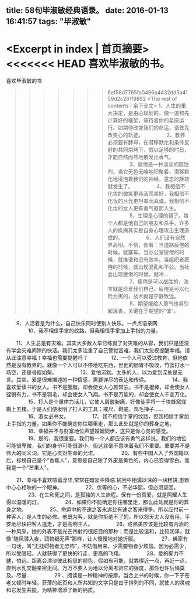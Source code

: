 title: 58句毕淑敏经典语录。
date: 2016-01-13 16:41:57
tags: "毕淑敏"
---
<Excerpt in index | 首页摘要> 
<<<<<<< HEAD
喜欢毕淑敏的书。<!-- more -->
=======
喜欢毕淑敏的书<!-- more -->
>>>>>>> 6af58d7765fa0496a4432dd5a4159d2c261f9892
<The rest of contents | 余下全文>
	1、人生的重大决定，是由心规划的，像一道预先计算好的框架，等待着你的星座运行。如期待改变我们的命运，请首先改变心的轨迹。
　　
　　2、教养必须要有酵母，在潜移默化和条件反射的共同烘烤下，假以足够的时日，才能自然而然地散发出香气。
　　
　　3、疲倦是一种淡淡的腐蚀剂，当它无色无嗅地积聚着，潜移默化地浸泡着我们的神经，意志的酥软就发生了。
　　
　　4、我相信不化妆的微笑更纯洁而美好，我相信不化妆的目光更坦率而真诚，我相信不化妆的女人更有勇气直面人生。
　　
　　5、生理是心理的镜子。每个人都是他自己的朋友和杀手。许多人的疾病其实是自身心理攻击生理造成的。
　　
　　6、人们没有自然界高明。不信，你看：当道路疲倦的时候，就塞车。当办公室疲倦的时候，就推诿和没有效率。当组织者疲倦的时候，就出现混乱和不公。当社会出现疲倦的时候，就冷...
　　
　　7、疲倦是可以战胜的，法宝就是珍爱我们自己。疲倦是可以化险为夷的，战术就是宁静致远。
　　
　　8、期望能给人勇气也易引起沮丧，关键在于期望的“值”。

　　9、人活着是为什么，自己快乐同时使别人快乐。一点点语录网
　　
　　10、我不相信手掌的纹路，但我相信手掌加上手指的力量。
 
　　11、人生总是有灾难。其实大多数人早已练就了对灾难的从容，我们只是还没有学会灾难间隙的快活。我们太多注重了自己警觉苦难，我们太忽视提醒幸福。请从此注意幸福！幸福也需要提醒吗？
　　
　　12、一个人可以受过教育，但他依然是没有教养的。就像一个人可以不停地吃东西，但他的肠胃不吸收，竹篮打水一场空，还是骨瘦如柴。
　　
　　13、爱怕沉默。太多的人，以为爱到深处是无言。其实，爱是很难描述的一种情感，需要详尽的表达和传递。
　　
　　14、我喜欢爱读书的女人。书不是胭脂，却会使女人心颜常驻。书不是棍棒，却会使女人铿锵有力。书不是羽毛，却会使女人飞翔。书不是万能的，却会使女人千变万化。
　　
　　15、打人是个重体力活儿，它使人肩酸腕痛，好像徒手将一千块蜂窝煤搬上五楼。于是人们便发明了打人的工具：戒尺、鞋底、鸡毛掸子……
　　
　　16、淑女必书女。
　　
　　17、我不相信手掌的纹路，但我相信手掌加上手指的力量。如果你不能确定你往哪里走，那么此处就是你的葬身之地。
　　
　　18、幸福并不与财富地位声望婚姻同步，这只是你心灵的感觉。
　　
　　19、是的，我很重要。我们每一个人都应该有勇气这样说。我们的地位可能很卑微，我们的身份可能很渺小，但这丝毫不意味着我们不重要。重要并不是伟大的同义词，它是心灵对生命的允诺。
　　
　　20、有些中国人入了外国籍以后，标榜自己是个"香蕉人"，意思是自己除了外皮是黄色的，内心已变得雪白。而我是一个"芒果人"。
 
　　21、幸福不喜欢喧嚣浮华,常常在暗淡中降临.贫困中相濡以沫的一块糕饼,患难中心心相映的一个眼神。
　　
　　22、优等的心，不必华丽，但必须坚固。
　　
　　23、在生和死之间，是孤独的人生旅程。保有一份真爱，就是照耀人生得以温暖的灯。
　　
　　24、如果你不能确定你往哪里走，那么此处就是你的葬身之地。
　　
　　25、命运中的不速之客永远比有速之客来得多。所以应付前一种客人，是人生的必修。他既为客，就是你拒绝不了的。所以怨天尤人没有用，平安地尽快把客人送走，才是高明主人。
　　
　　26、成熟美应该是比较有内涵的一种风采。她的外表不是光芒四射的很炫目的那种；而是比较温和，比较润泽，就像“随风潜入夜，润物细无声”那样，让人慢慢地对她折服。
　　
　　27、佛家有一句话，叫“无挂碍物者无恐怖”，不妨借用来，少需要物者少烦恼。因为必需少，所以受限轻。人就获得了更快的行走，更高的飞翔。
　　
　　28、爱的脚力不健，怕远。距离会漂淡彼此相思的颜色，假如有可能，就靠得近一点，再近一点，直到水乳交融亲密无间。万万不要人为地以分离考验它的强度，那你也许后悔莫及。尽量...
　　
　　29 、阅读是一种精神的按摩。当合上书的时候，你一下子苍老又顿时年轻。菲薄的纸页和人所共知的文字只是由于排列的不同，就使人的灵魂和它发生共振，为精神增添了新的钙质。